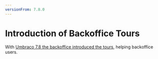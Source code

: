 ```yaml
---
versionFrom: 7.8.0
---
```


# Introduction of Backoffice Tours

With [Umbraco 7.8 the backoffice introduced the tours](https://umbraco.com/blog/umbraco-version-78-is-out/), helping backoffice users.